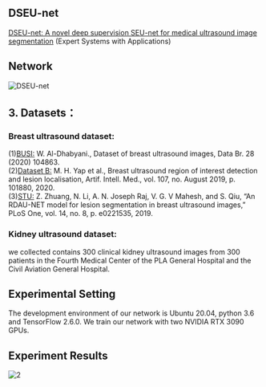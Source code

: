 ## DSEU-net

[DSEU-net: A novel deep supervision SEU-net for medical ultrasound image segmentation](https://doi.org/10.1016/j.eswa.2023.119939) (Expert Systems with Applications)


## Network
![DSEU-net](https://user-images.githubusercontent.com/52651150/227098404-49f32876-49c2-4f7d-876e-cc354ae174b6.png)


## 3. Datasets：
### Breast ultrasound dataset:
(1)[BUSI:](https://doi.org/10.1016/j.dib.2019.104863) W. Al-Dhabyani., Dataset of breast ultrasound images, Data Br. 28 (2020) 104863.  
(2)[Dataset B:](https://doi.org/10.1016/j.artmed.2020.101880) M. H. Yap et al., Breast ultrasound region of interest detection and lesion localisation, Artif. Intell. Med., vol. 107, no. August 2019, p. 101880, 2020.  
(3)[STU:](https://doi.org/10.1371/journal.pone.0221535) Z. Zhuang, N. Li, A. N. Joseph Raj, V. G. V Mahesh, and S. Qiu, “An RDAU-NET model for lesion segmentation in breast ultrasound images,” PLoS One, vol. 14, no. 8, p. e0221535, 2019.  
### Kidney ultrasound dataset:
   we collected contains 300 clinical kidney ultrasound images from 300 patients in the Fourth Medical Center of the PLA General Hospital and the Civil Aviation General Hospital.

## Experimental Setting
The development environment of our network is Ubuntu 20.04, python 3.6 and TensorFlow 2.6.0. We train our network with two NVIDIA RTX 3090 GPUs.


## Experiment Results

![2](https://user-images.githubusercontent.com/52651150/227098643-07f60237-2185-4106-a8ae-cbe8a7d909c6.png)
